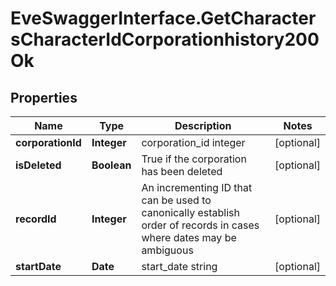 # EveSwaggerInterface.GetCharactersCharacterIdCorporationhistory200Ok

## Properties
Name | Type | Description | Notes
------------ | ------------- | ------------- | -------------
**corporationId** | **Integer** | corporation_id integer | [optional] 
**isDeleted** | **Boolean** | True if the corporation has been deleted | [optional] 
**recordId** | **Integer** | An incrementing ID that can be used to canonically establish order of records in cases where dates may be ambiguous | [optional] 
**startDate** | **Date** | start_date string | [optional] 


